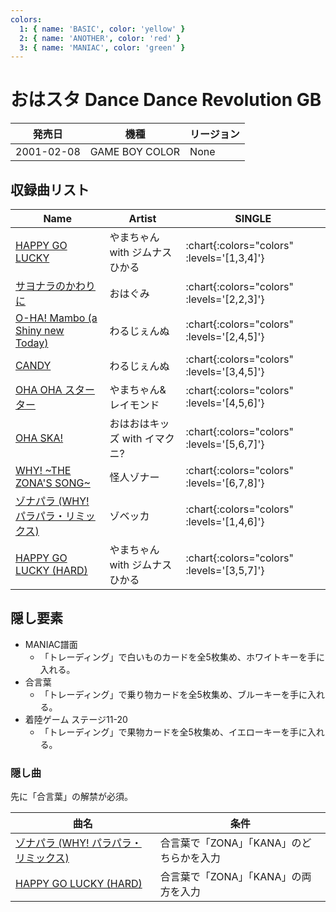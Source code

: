 ```yaml
---
colors:
  1: { name: 'BASIC', color: 'yellow' }
  2: { name: 'ANOTHER', color: 'red' }
  3: { name: 'MANIAC', color: 'green' }
---
```


# おはスタ Dance Dance Revolution GB

|発売日|機種|リージョン|
|------|----|---------|
|2001-02-08|GAME BOY COLOR|None|

## 収録曲リスト

|Name|Artist|SINGLE|
|----|------|------|
|[HAPPY GO LUCKY](/playstation-jp/oha-sta/happy-go-lucky)|やまちゃん with ジムナスひかる| :chart{:colors="colors" :levels='[1,3,4]'} |
|[サヨナラのかわりに](/playstation-jp/oha-sta/sayonara-no-kawari-ni)|おはぐみ| :chart{:colors="colors" :levels='[2,2,3]'} |
|[O-HA! Mambo (a Shiny new Today)](/playstation-jp/oha-sta/o-ha-mambo)|わるじぇんぬ| :chart{:colors="colors" :levels='[2,4,5]'} |
|[CANDY](/playstation-jp/oha-sta/candy)|わるじぇんぬ| :chart{:colors="colors" :levels='[3,4,5]'} |
|[OHA OHA スターター](/playstation-jp/oha-sta/oha-oha-starter)|やまちゃん&レイモンド| :chart{:colors="colors" :levels='[4,5,6]'} |
|[OHA SKA!](/playstation-jp/oha-sta/oha-ska)|おはおはキッズ with イマクニ?| :chart{:colors="colors" :levels='[5,6,7]'} |
|[WHY! \~THE ZONA'S SONG\~](/playstation-jp/oha-sta/why)|怪人ゾナー| :chart{:colors="colors" :levels='[6,7,8]'} |
|[ゾナパラ (WHY! パラパラ・リミックス)](/playstation-jp/oha-sta/zonapara)|ゾベッカ| :chart{:colors="colors" :levels='[1,4,6]'} |
|[HAPPY GO LUCKY (HARD)](/playstation-jp/oha-sta/happy-go-lucky)|やまちゃん with ジムナスひかる| :chart{:colors="colors" :levels='[3,5,7]'} |

## 隠し要素

- MANIAC譜面
  - 「トレーディング」で白いものカードを全5枚集め、ホワイトキーを手に入れる。
- 合言葉
  - 「トレーディング」で乗り物カードを全5枚集め、ブルーキーを手に入れる。
- 着陸ゲーム ステージ11-20
  - 「トレーディング」で果物カードを全5枚集め、イエローキーを手に入れる。

### 隠し曲

先に「合言葉」の解禁が必須。

|曲名|条件|
|----|----|
|[ゾナパラ (WHY! パラパラ・リミックス)](/playstation-jp/oha-sta/zonapara)|合言葉で「ZONA」「KANA」のどちらかを入力|
|[HAPPY GO LUCKY (HARD)](/playstation-jp/oha-sta/happy-go-lucky)|合言葉で「ZONA」「KANA」の両方を入力|
